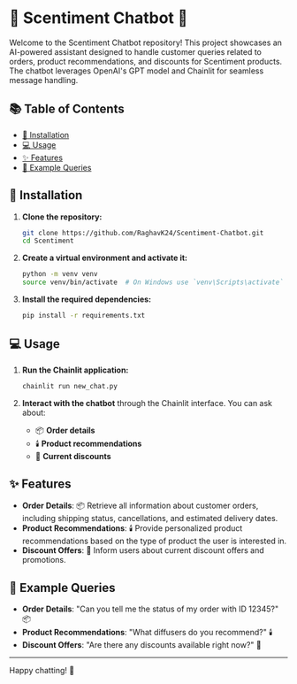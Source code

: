 # 🌸 Scentiment Chatbot 🌸

Welcome to the Scentiment Chatbot repository! This project showcases an AI-powered assistant designed to handle customer queries related to orders, product recommendations, and discounts for Scentiment products. The chatbot leverages OpenAI's GPT model and Chainlit for seamless message handling.

## 📚 Table of Contents
- [🚀 Installation](#installation)
- [💻 Usage](#usage)
- [✨ Features](#features)
- [💬 Example Queries](#example-queries)

## 🚀 Installation

1. **Clone the repository:**

    ```bash
    git clone https://github.com/RaghavK24/Scentiment-Chatbot.git
    cd Scentiment
    ```

2. **Create a virtual environment and activate it:**

    ```bash
    python -m venv venv
    source venv/bin/activate  # On Windows use `venv\Scripts\activate`
    ```

3. **Install the required dependencies:**

    ```bash
    pip install -r requirements.txt
    ```

## 💻 Usage

1. **Run the Chainlit application:**

    ```bash
    chainlit run new_chat.py
    ```

2. **Interact with the chatbot** through the Chainlit interface. You can ask about:
   - 📦 **Order details**
   - 🕯️ **Product recommendations**
   - 💸 **Current discounts**

## ✨ Features

- **Order Details**: 📦 Retrieve all information about customer orders, including shipping status, cancellations, and estimated delivery dates.
- **Product Recommendations**: 🕯️ Provide personalized product recommendations based on the type of product the user is interested in.
- **Discount Offers**: 💸 Inform users about current discount offers and promotions.

## 💬 Example Queries

- **Order Details**: "Can you tell me the status of my order with ID 12345?" 📦
- **Product Recommendations**: "What diffusers do you recommend?" 🕯️
- **Discount Offers**: "Are there any discounts available right now?" 💸


---

Happy chatting! 🌟
